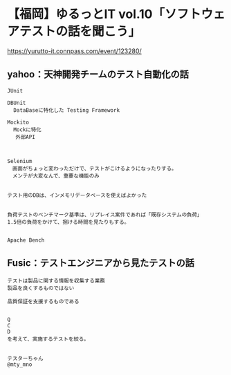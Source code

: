 # 【福岡】ゆるっとIT vol.10「ソフトウェアテストの話を聞こう」
https://yurutto-it.connpass.com/event/123280/


## yahoo：天神開発チームのテスト自動化の話
```
JUnit

DBUnit
  DataBaseに特化した Testing Framework

Mockito
  Mockに特化
　 外部API



Selenium
　画面がちょっと変わっただけで、テストがこけるようになったりする。
　メンテが大変なんで、重要な機能のみ


テスト用のDBは、インメモリデータベースを使えばよかった


負荷テストのベンチマーク基準は、リプレイス案件であれば「既存システムの負荷」
1.5倍の負荷をかけて、捌ける時間を見たりもする。


Apache Bench

```


## Fusic：テストエンジニアから見たテストの話
```
テストは製品に関する情報を収集する業務
製品を良くするものではない

品質保証を支援するものである


Q
C
D
を考えて、実施するテストを絞る。


テスターちゃん
@mty_mno
```








